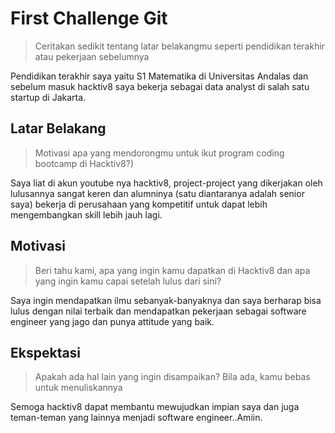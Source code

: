 # First Challenge Git

> Ceritakan sedikit tentang latar belakangmu seperti pendidikan terakhir atau pekerjaan sebelumnya

Pendidikan terakhir saya yaitu S1 Matematika di Universitas Andalas dan sebelum masuk hacktiv8 saya bekerja sebagai data analyst di salah satu startup di Jakarta.

## Latar Belakang

> Motivasi apa yang mendorongmu untuk ikut program coding bootcamp di Hacktiv8?)

Saya liat di akun youtube nya hacktiv8, project-project yang dikerjakan oleh lulusannya sangat keren dan alumninya (satu diantaranya adalah senior saya) bekerja di perusahaan yang kompetitif untuk dapat lebih mengembangkan skill lebih jauh lagi.

## Motivasi

> Beri tahu kami, apa yang ingin kamu dapatkan di Hacktiv8 dan apa yang ingin kamu capai setelah lulus dari sini?

Saya ingin mendapatkan ilmu sebanyak-banyaknya dan saya berharap bisa lulus dengan nilai terbaik dan mendapatkan pekerjaan sebagai software engineer yang jago dan punya attitude yang baik.

## Ekspektasi

> Apakah ada hal lain yang ingin disampaikan? Bila ada, kamu bebas untuk menuliskannya

Semoga hacktiv8 dapat membantu mewujudkan impian saya dan juga teman-teman yang lainnya menjadi software engineer..Amiin.